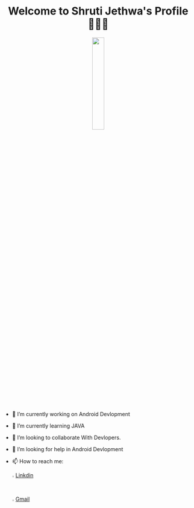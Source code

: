 <h1 align='center' font-size="25px"> Welcome to Shruti Jethwa's Profile🙋🏻‍♀️ </h1>
<center><img src="https://user-images.githubusercontent.com/77672199/194724016-5ea1e47b-0468-4966-af18-6f1a59cc127b.jpg" width="25%" height="25%" margin-left='auto' margin-right='auto'  display='block'></img></center>
                                                              

- 🔭 I’m currently working on Android Devlopment
- 🌱 I’m currently learning JAVA
- 👯 I’m looking to collaborate With Devlopers.
- 🤔 I’m looking for help in Android Devlopment
- 📫 How to reach me: 

    <img src="https://user-images.githubusercontent.com/77672199/194723416-fff95e1f-4b3c-4ded-9480-21b746d820b5.png" width="1%" height="1%"></img>
    [Linkdin](https://www.linkedin.com/public-profile/settings?lipi=urn%3Ali%3Apage%3Ad_flagship3_profile_self_edit_contact-info%3BH5cY9PSlQ4Kx1HiwjRcGNw%3D%3D)
 
    <img src="https://user-images.githubusercontent.com/77672199/194723472-81b062fc-c9ce-4c73-8f72-c3662e68b292.png" width="1%" height="1%"></img>
    [Gmail](shrutijethwa10@gmail.com)



   

